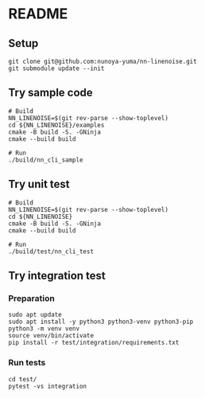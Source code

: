 # README

## Setup

```shell
git clone git@github.com:nunoya-yuma/nn-linenoise.git
git submodule update --init
```

## Try sample code

```shell
# Build
NN_LINENOISE=$(git rev-parse --show-toplevel)
cd ${NN_LINENOISE}/examples
cmake -B build -S. -GNinja
cmake --build build

# Run
./build/nn_cli_sample
```

## Try unit test

```shell
# Build
NN_LINENOISE=$(git rev-parse --show-toplevel)
cd ${NN_LINENOISE}
cmake -B build -S. -GNinja
cmake --build build

# Run
./build/test/nn_cli_test
```

## Try integration test

### Preparation

```shell
sudo apt update
sudo apt install -y python3 python3-venv python3-pip
python3 -m venv venv
source venv/bin/activate
pip install -r test/integration/requirements.txt
```

### Run tests

```shell
cd test/
pytest -vs integration
```
